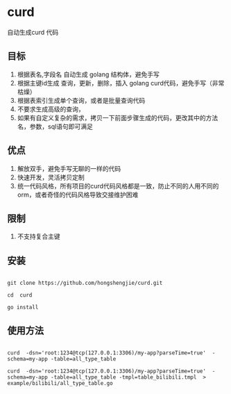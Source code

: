 # curd
自动生成curd 代码


## 目标
1. 根据表名,字段名 自动生成 golang 结构体，避免手写
2. 根据主键id生成 查询，更新，删除，插入 golang curd代码，避免手写（非常枯燥）
3. 根据表索引生成单个查询，或者是批量查询代码
4. 不要求生成高级的查询，
5. 如果有自定义复杂的需求，拷贝一下前面步骤生成的代码，更改其中的方法名，参数，sql语句即可满足


## 优点
1. 解放双手，避免手写无聊的一样的代码
2. 快速开发，灵活拷贝定制
3. 统一代码风格，所有项目的curd代码风格都是一致，防止不同的人用不同的orm，或者奇怪的代码风格导致交接维护困难

## 限制
1. 不支持复合主键

 
## 安装

```

git clone https://github.com/hongshengjie/curd.git

cd  curd 

go install 

```

## 使用方法

```

curd  -dsn='root:1234@tcp(127.0.0.1:3306)/my-app?parseTime=true'  -schema=my-app -table=all_type_table  

curd  -dsn='root:1234@tcp(127.0.0.1:3306)/my-app?parseTime=true'  -schema=my-app -table=all_type_table -tmpl=table_bilibili.tmpl  > example/bilibili/all_type_table.go

```


